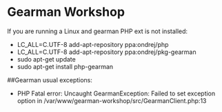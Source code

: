 Gearman Workshop
=====================================

If you are running a Linux and gearman PHP ext is not installed:
* LC_ALL=C.UTF-8 add-apt-repository ppa:ondrej/php
* LC_ALL=C.UTF-8 add-apt-repository ppa:ondrej/pkg-gearman
* sudo apt-get update
* sudo apt-get install php-gearman

##Gearman usual exceptions:
* PHP Fatal error:  Uncaught GearmanException: Failed to set exception option in /var/www/gearman-workshop/src/GearmanClient.php:13

